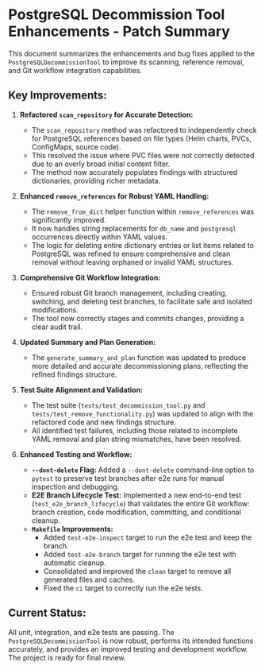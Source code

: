 # PostgreSQL Decommission Tool Enhancements - Patch Summary

This document summarizes the enhancements and bug fixes applied to the `PostgreSQLDecommissionTool` to improve its scanning, reference removal, and Git workflow integration capabilities.

## Key Improvements:

1.  **Refactored `scan_repository` for Accurate Detection:**
    *   The `scan_repository` method was refactored to independently check for PostgreSQL references based on file types (Helm charts, PVCs, ConfigMaps, source code).
    *   This resolved the issue where PVC files were not correctly detected due to an overly broad initial content filter.
    *   The method now accurately populates findings with structured dictionaries, providing richer metadata.

2.  **Enhanced `remove_references` for Robust YAML Handling:**
    *   The `remove_from_dict` helper function within `remove_references` was significantly improved.
    *   It now handles string replacements for `db_name` and `postgresql` occurrences directly within YAML values.
    *   The logic for deleting entire dictionary entries or list items related to PostgreSQL was refined to ensure comprehensive and clean removal without leaving orphaned or invalid YAML structures.

3.  **Comprehensive Git Workflow Integration:**
    *   Ensured robust Git branch management, including creating, switching, and deleting test branches, to facilitate safe and isolated modifications.
    *   The tool now correctly stages and commits changes, providing a clear audit trail.

4.  **Updated Summary and Plan Generation:**
    *   The `generate_summary_and_plan` function was updated to produce more detailed and accurate decommissioning plans, reflecting the refined findings structure.

5.  **Test Suite Alignment and Validation:**
    *   The test suite (`tests/test_decommission_tool.py` and `tests/test_remove_functionality.py`) was updated to align with the refactored code and new findings structure.
    *   All identified test failures, including those related to incomplete YAML removal and plan string mismatches, have been resolved.

6.  **Enhanced Testing and Workflow:**
    *   **`--dont-delete` Flag:** Added a `--dont-delete` command-line option to `pytest` to preserve test branches after e2e runs for manual inspection and debugging.
    *   **E2E Branch Lifecycle Test:** Implemented a new end-to-end test (`test_e2e_branch_lifecycle`) that validates the entire Git workflow: branch creation, code modification, committing, and conditional cleanup.
    *   **`Makefile` Improvements:**
        *   Added `test-e2e-inspect` target to run the e2e test and keep the branch.
        *   Added `test-e2e-branch` target for running the e2e test with automatic cleanup.
        *   Consolidated and improved the `clean` target to remove all generated files and caches.
        *   Fixed the `ci` target to correctly run the e2e tests.

## Current Status:

All unit, integration, and e2e tests are passing. The `PostgreSQLDecommissionTool` is now robust, performs its intended functions accurately, and provides an improved testing and development workflow. The project is ready for final review.